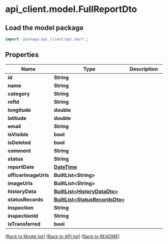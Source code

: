 # api_client.model.FullReportDto

## Load the model package
```dart
import 'package:api_client/api.dart';
```

## Properties
Name | Type | Description | Notes
------------ | ------------- | ------------- | -------------
**id** | **String** |  | 
**name** | **String** |  | 
**category** | **String** |  | 
**refId** | **String** |  | 
**longitude** | **double** |  | 
**latitude** | **double** |  | 
**email** | **String** |  | 
**isVisible** | **bool** |  | 
**isDeleted** | **bool** |  | 
**comment** | **String** |  | 
**status** | **String** |  | 
**reportDate** | [**DateTime**](DateTime.md) |  | 
**officerImageUrls** | **BuiltList&lt;String&gt;** |  | 
**imageUrls** | **BuiltList&lt;String&gt;** |  | 
**historyData** | [**BuiltList&lt;HistoryDataDto&gt;**](HistoryDataDto.md) |  | 
**statusRecords** | [**BuiltList&lt;StatusRecordsDto&gt;**](StatusRecordsDto.md) |  | 
**inspection** | **String** |  | [optional] 
**inspectionId** | **String** |  | [optional] 
**isTransferred** | **bool** |  | [optional] 

[[Back to Model list]](../README.md#documentation-for-models) [[Back to API list]](../README.md#documentation-for-api-endpoints) [[Back to README]](../README.md)


